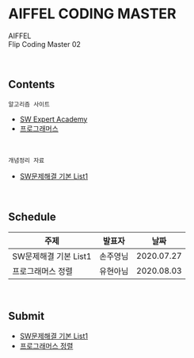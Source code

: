 # AIFFEL CODING MASTER

AIFFEL   
Flip Coding Master 02

<br/>

## Contents  
    알고리즘 사이트
- [SW Expert Academy](https://swexpertacademy.com/main/main.do)   
- [프로그래머스](https://programmers.co.kr/learn/challenges)

<br>

    개념정리 자료
- [SW문제해결 기본 List1](https://github.com/JaeHeee/AIFFEL_CodingMaster/blob/master/%20%EA%B0%9C%EB%85%90%EC%A0%95%EB%A6%AC/SW%EB%AC%B8%EC%A0%9C%ED%95%B4%EA%B2%B0%20%EA%B8%B0%EB%B3%B8%20List1.md)

<br>

## Schedule
|주제|발표자|날짜|
|---|---|---|
|SW문제해결 기본 List1|손주영님|2020.07.27|
|프로그래머스 정렬|유현아님|2020.08.03|

<br>

## Submit
- [SW문제해결 기본 List1](https://docs.google.com/spreadsheets/d/1GBhxwcieIM9oCHdbuso8uU1GxN2OKTZSyEfL8VdZpUk/edit#gid=0)
- [프로그래머스 정렬](https://docs.google.com/spreadsheets/d/1GBhxwcieIM9oCHdbuso8uU1GxN2OKTZSyEfL8VdZpUk/edit#gid=91652642)